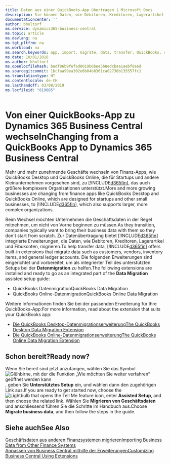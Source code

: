 ```yaml
---
title: Daten aus einer QuickBooks-App übertragen | Microsoft Docs
description: Sie können Daten, wie Debitoren, Kreditoren, Lagerartikel und Fibukonten aus QuickBooks-Apps auf Business Central migrieren.
documentationcenter: ''
author: bholtorf
ms.service: dynamics365-business-central
ms.topic: article
ms.devlang: na
ms.tgt_pltfrm: na
ms.workload: na
ms.search.keywords: app, import, migrate, data, transfer, QuickBooks, customize
ms.date: 10/01/2018
ms.author: bholtorf
ms.openlocfilehash: badf86b9fefad8019b6bee5b8edcbaa1aebf8a6d
ms.sourcegitcommit: 1bcfaa99ea302e6b84b8361ca02730b135557fc1
ms.translationtype: HT
ms.contentlocale: de-CH
ms.lasthandoff: 03/08/2019
ms.locfileid: "819085"
---
```

# <a name="changing-from-a-quickbooks-app-to-dynamics-365-business-central"></a><span data-ttu-id="e2cbd-103">Von einer QuickBooks-App zu Dynamics 365 Business Central wechseln</span><span class="sxs-lookup"><span data-stu-id="e2cbd-103">Changing from a QuickBooks App to Dynamics 365 Business Central</span></span>
<span data-ttu-id="e2cbd-104">Mehr und mehr zunehmende Geschäfte wechseln von Finanz-Apps, wie QuickBooks Desktop und QuickBooks Online, die für Startups und andere Kleinunternehmen vorgesehen sind, zu [!INCLUDE[d365fin](includes/d365fin_md.md)], das auch größere komplexere Organisationen unterstützt.</span><span class="sxs-lookup"><span data-stu-id="e2cbd-104">More and more growing businesses are changing from finance apps like QuickBooks Desktop and QuickBooks Online, which are designed for startups and other small businesses, to [!INCLUDE[d365fin](includes/d365fin_md.md)], which also supports larger, more complex organizations.</span></span> 

<span data-ttu-id="e2cbd-105">Beim Wechsel möchten Unternehmen die Geschäftsdaten in der Regel mitnehmen, um nicht von Vorne beginnen zu müssen.</span><span class="sxs-lookup"><span data-stu-id="e2cbd-105">As they transition, companies typically want to bring their business data with them so they don't start from scratch.</span></span> <span data-ttu-id="e2cbd-106">Zur Datenübertragung bietet [!INCLUDE[d365fin](includes/d365fin_md.md)] integrierte Erweiterungen, die Daten, wie Debitoren, Kreditoren, Lagerartikel und Fibukonten, migrieren.</span><span class="sxs-lookup"><span data-stu-id="e2cbd-106">To help transfer data, [!INCLUDE[d365fin](includes/d365fin_md.md)] offers built-in extensions that migrate data such as customers, vendors, inventory items, and general ledger accounts.</span></span> <span data-ttu-id="e2cbd-107">Die folgenden Erweiterungen sind eingerichtet und vorbereitet, um als integrierter Teil des unterstützten Setups bei der **Datenmigration** zu helfen.</span><span class="sxs-lookup"><span data-stu-id="e2cbd-107">The following extensions are installed and ready to go as an integrated part of the **Data Migration** assisted setup guide:</span></span>

* <span data-ttu-id="e2cbd-108">QuickBooks Datenmigration</span><span class="sxs-lookup"><span data-stu-id="e2cbd-108">QuickBooks Data Migration</span></span> 
* <span data-ttu-id="e2cbd-109">QuickBooks Online-Datenmigration</span><span class="sxs-lookup"><span data-stu-id="e2cbd-109">QuickBooks Online Data Migration</span></span>

<span data-ttu-id="e2cbd-110">Weitere Informationen finden Sie bei der passenden Erweiterung für Ihre QuickBooks-App:</span><span class="sxs-lookup"><span data-stu-id="e2cbd-110">For more information, read about the extension that suits your QuickBooks app:</span></span>   

* [<span data-ttu-id="e2cbd-111">Die QuickBooks Desktop-Datenmigrationserweiterung</span><span class="sxs-lookup"><span data-stu-id="e2cbd-111">The QuickBooks Desktop Data Migration Extension</span></span>](ui-extensions-quickbooks-data-migration.md)
* [<span data-ttu-id="e2cbd-112">Die QuickBooks Online-Datenmigrationserweiterung</span><span class="sxs-lookup"><span data-stu-id="e2cbd-112">The QuickBooks Online Data Migration Extension</span></span>](ui-extensions-quickbooks-online-data-migration.md)

## <a name="ready-now"></a><span data-ttu-id="e2cbd-113">Schon bereit?</span><span class="sxs-lookup"><span data-stu-id="e2cbd-113">Ready now?</span></span>
<span data-ttu-id="e2cbd-114">Wenn Sie bereit sind jetzt anzufangen, wählen Sie das Symbol ![Glühbirne, mit der die Funktion „Wie möchten Sie weiter verfahren“ geöffnet werden kann](media/ui-search/search_small.png "Wie möchten Sie weiter verfahren"), geben Sie **Unterstütztes Setup** ein, und wählen dann den zugehörigen Link aus.</span><span class="sxs-lookup"><span data-stu-id="e2cbd-114">If you are ready to get started now, choose the ![Lightbulb that opens the Tell Me feature](media/ui-search/search_small.png "Tell me what you want to do") icon, enter **Assisted Setup**, and then choose the related link.</span></span> <span data-ttu-id="e2cbd-115">Wählen Sie **Migrieren von Geschäftsdaten** und anschliessend führen Sie die Schritte im Handbuch aus.</span><span class="sxs-lookup"><span data-stu-id="e2cbd-115">Choose **Migrate business data**, and then follow the steps in the guide.</span></span>

## <a name="see-also"></a><span data-ttu-id="e2cbd-116">Siehe auch</span><span class="sxs-lookup"><span data-stu-id="e2cbd-116">See Also</span></span>
[<span data-ttu-id="e2cbd-117">Geschäftsdaten aus anderen Finanzsystemen migrieren</span><span class="sxs-lookup"><span data-stu-id="e2cbd-117">Importing Business Data from Other Finance Systems</span></span>](across-import-data-configuration-packages.md)  
[<span data-ttu-id="e2cbd-118">Anpassen von Business Central mithilfe der Erweiterungen</span><span class="sxs-lookup"><span data-stu-id="e2cbd-118">Customizing Business Central Using Extensions</span></span>](ui-extensions.md)   

